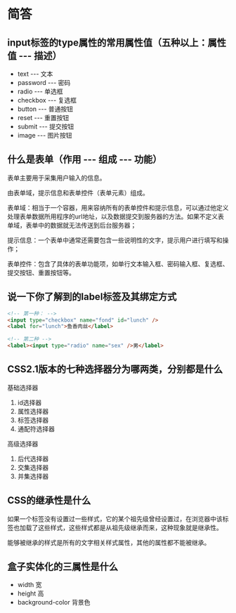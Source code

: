 # 简答

## input标签的type属性的常用属性值（五种以上：属性值 --- 描述）

- text --- 文本
- password --- 密码
- radio --- 单选框
- checkbox --- 复选框
- button --- 普通按钮
- reset --- 重置按钮
- submit --- 提交按钮
- image --- 图片按钮

## 什么是表单（作用 --- 组成 --- 功能）

表单主要用于采集用户输入的信息。

由表单域，提示信息和表单控件（表单元素）组成。

表单域：相当于一个容器，用来容纳所有的表单控件和提示信息，可以通过他定义处理表单数据所用程序的url地址，以及数据提交到服务器的方法。如果不定义表单域，表单中的数据就无法传送到后台服务器；

提示信息：一个表单中通常还需要包含一些说明性的文字，提示用户进行填写和操作；

表单控件：包含了具体的表单功能项，如单行文本输入框、密码输入框、复选框、提交按钮、重置按钮等。

## 说一下你了解到的label标签及其绑定方式

```html
<!-- 第一种： -->
<input type="checkbox" name="fond" id="lunch" />
<label for="lunch">鱼香肉丝</label>

<!-- 第二种 -->
<label><input type="radio" name="sex" />男</label>
```

## CSS2.1版本的七种选择器分为哪两类，分别都是什么

基础选择器

1. id选择器
2. 属性选择器
3. 标签选择器
4. 通配符选择器

高级选择器

1. 后代选择器
2. 交集选择器
3. 并集选择器

## CSS的继承性是什么

如果一个标签没有设置过一些样式，它的某个祖先级曾经设置过，在浏览器中该标签也加载了这些样式，这些样式都是从祖先级继承而来，这种现象就是继承性。

能够被继承的样式是所有的文字相关样式属性，其他的属性都不能被继承。

## 盒子实体化的三属性是什么

- width 宽
- height 高
- background-color 背景色

